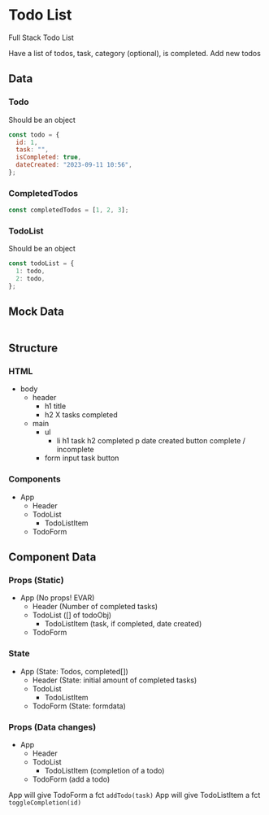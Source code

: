 # Todo List

Full Stack Todo List

Have a list of todos, task, category (optional), is completed. Add new todos

## Data

### Todo

Should be an object

```jsx
const todo = {
  id: 1,
  task: "",
  isCompleted: true,
  dateCreated: "2023-09-11 10:56",
};
```

### CompletedTodos

```jsx
const completedTodos = [1, 2, 3];
```

### TodoList

Should be an object

```jsx
const todoList = {
  1: todo,
  2: todo,
};
```

## Mock Data

```jsx

```

## Structure

### HTML

- body
  - header
    - h1 title
    - h2 X tasks completed
  - main
    - ul
      - li
        h1 task
        h2 completed
        p date created
        button complete / incomplete
    - form
      input task
      button

### Components

- App
  - Header
  - TodoList
    - TodoListItem
  - TodoForm

## Component Data

### Props (Static)

- App (No props! EVAR)
  - Header (Number of completed tasks)
  - TodoList ([] of todoObj)
    - TodoListItem (task, if completed, date created)
  - TodoForm

### State

- App (State: Todos, completed[])
  - Header (State: initial amount of completed tasks)
  - TodoList
    - TodoListItem
  - TodoForm (State: formdata)

### Props (Data changes)

- App
  - Header
  - TodoList
    - TodoListItem (completion of a todo)
  - TodoForm (add a todo)

App will give TodoForm a fct `addTodo(task)`
App will give TodoListItem a fct `toggleCompletion(id)`
